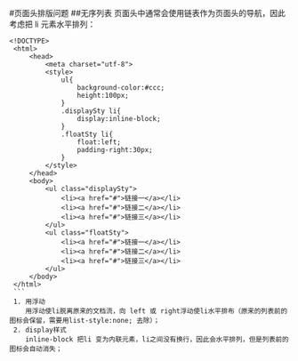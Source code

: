 #页面头排版问题
##无序列表
页面头中通常会使用链表作为页面头的导航，因此考虑把 li 元素水平排列：
   ```
   <!DOCTYPE>
    <html>
        <head>
            <meta charset="utf-8">
            <style>
                ul{
                    background-color:#ccc;
                    height:100px;
                }
                .displaySty li{
                    display:inline-block;
                }
                .floatSty li{
                    float:left;
                    padding-right:30px;
                }
            </style>
        </head>
        <body>
            <ul class="displaySty">
                <li><a href="#">链接一</a></li>
                <li><a href="#">链接二</a></li>
                <li><a href="#">链接三</a></li>
            </ul>
            <ul class="floatSty">
                <li><a href="#">链接一</a></li>
                <li><a href="#">链接二</a></li>
                <li><a href="#">链接三</a></li>
            </ul>
        </body>
    </html>
    ```
    1. 用浮动
       用浮动使li脱离原来的文档流，向 left 或 right浮动使li水平排布（原来的列表前的图标会保留，需要用list-style:none; 去除）；
    2. display样式
       inline-block 把li 变为内联元素，li之间没有换行，因此会水平排列，但是列表前的图标会自动消失；